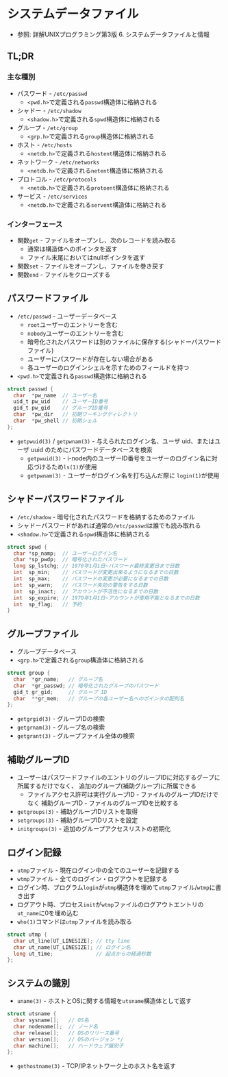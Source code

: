 # システムデータファイル
- 参照: 詳解UNIXプログラミング第3版 6. システムデータファイルと情報

## TL;DR
### 主な種別
- パスワード - `/etc/passwd`
  - `<pwd.h>`で定義される`passwd`構造体に格納される
- シャドー - `/etc/shadow`
  - `<shadow.h>`で定義される`spwd`構造体に格納される
- グループ - `/etc/group`
  - `<grp.h>`で定義される`group`構造体に格納される
- ホスト - `/etc/hosts`
  - `<netdb.h>`で定義される`hostent`構造体に格納される
- ネットワーク - `/etc/networks`
  - `<netdb.h>`で定義される`netent`構造体に格納される
- プロトコル - `/etc/protocols`
  - `<netdb.h>`で定義される`protoent`構造体に格納される
- サービス - `/etc/services`
  - `<netdb.h>`で定義される`servent`構造体に格納される

### インターフェース
- 関数`get` - ファイルをオープンし、次のレコードを読み取る
  - 通常は構造体へのポインタを返す
  - ファイル末尾においてはnullポインタを返す
- 関数`set` - ファイルをオープンし、ファイルを巻き戻す
- 関数`end` - ファイルをクローズする

## パスワードファイル
- `/etc/passwd` - ユーザーデータベース
  - `root`ユーザーのエントリーを含む
  - `nobody`ユーザーのエントリーを含む
  - 暗号化されたパスワードは別のファイルに保存する(シャドーパスワードファイル)
  - ユーザーにパスワードが存在しない場合がある
  - 各ユーザーのログインシェルを示すためのフィールドを持つ
- `<pwd.h>`で定義される`passwd`構造体に格納される
```c
struct passwd {
  char  *pw_name  // ユーザー名
  uid_t pw_uid    // ユーザーID番号
  gid_t pw_gid    // グループID番号
  char  *pw_dir   // 初期ワーキングディレクトリ
  char  *pw_shell // 初期シェル
};
```
- `getpwuid(3)` / `getpwnam(3)` - 与えられたログイン名、ユーザ uid、またはユーザ uuid のためにパスワードデータベースを検索
  - `getpwuid(3)` - i-node内のユーザーID番号をユーザーのログイン名に対応づけるため`ls(1)`が使用
  - `getpwnam(3)` - ユーザーがログイン名を打ち込んだ際に
  `login(1)`が使用

## シャドーパスワードファイル
- `/etc/shadow` - 暗号化されたパスワードを格納するためのファイル
- シャドーパスワードがあれば通常の`/etc/passwd`は誰でも読み取れる
- `<shadow.h>`で定義される`spwd`構造体に格納される
```c
struct spwd {
  char *sp_namp;  // ユーザーログイン名
  char *sp_pwdp;  // 暗号化されたパスワード
  long sp_lstchg; // 1970年1月1日~パスワード最終変更日まで日数
  int  sp_min;    // パスワードが変更出来るようになるまでの日数
  int  sp_max;    // パスワードの変更が必要になるまでの日数
  int  sp_warn;   // パスワード失効の警告をする日数
  int  sp_inact;  // アカウントが不活性になるまでの日数
  int  sp_expire; // 1970年1月1日~アカウントが使用不能となるまでの日数
  int  sp_flag;   // 予約
}
```

## グループファイル
- グループデータベース
- `<grp.h>`で定義される`group`構造体に格納される
```c
struct group {
  char  *gr_name;   // グループ名
  char  *gr_passwd; // 暗号化されたグループのパスワード
  gid_t gr_gid;     // グループ ID
  char  **gr_mem;   // グループの各ユーザー名へのポインタの配列名
};
```
- `getgrgid(3)` - グループIDの検索
- `getgrnam(3)` - グループ名の検索
- `getgrant(3)` - グループファイル全体の検索

## 補助グループID
- ユーザーはパスワードファイルのエントリのグループIDに対応するグープに所属するだけでなく、
  追加のグループ(補助グループ)に所属できる
  - ファイルアクセス許可は実行グループID - ファイルのグループIDだけでなく
    補助グループID - ファイルのグループIDを比較する
- `getgroups(3)` - 補助グループIDリストを取得
- `setgroups(3)` - 補助グループIDリストを設定
- `initgroups(3)` - 追加のグループアクセスリストの初期化

## ログイン記録
- `utmp`ファイル - 現在ログイン中の全てのユーザーを記録する
- `wtmp`ファイル - 全てのログイン・ログアウトを記録する
- ログイン時、プログラム`login`が`utmp`構造体を埋めて`utmp`ファイル/`wtmp`に書き出す
- ログアウト時、プロセス`init`が`wtmp`ファイルのログアウトエントリの`ut_name`に0を埋め込む
- `who(1)`コマンドは`utmp`ファイルを読み取る
```c
struct utmp {
  char ut_line[UT_LINESIZE]; // tty line
  char ut_name[UT_LINESIZE]; // ログイン名
  long ut_time;              // 起点からの経過秒数
};
```

## システムの識別
- `uname(3)` - ホストとOSに関する情報を`utsname`構造体として返す
```c
struct utsname {
  char sysname[];   // OS名
  char nodename[];  // ノード名
  char release[];   // OSのリリース番号
  char version[];   // OSのバージョン */
  char machine[];   // ハードウェア識別子
};
```
- `gethostname(3)` - TCP/IPネットワーク上のホスト名を返す
